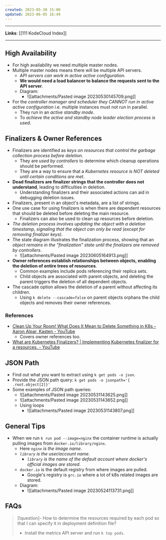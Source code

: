 ```yaml
---
created: 2023-05-30 15:00
updated: 2023-06-05 16:49
---
```

---
**Links**: [[111 KodeCloud Index]]

---
## High Availability
- For high availability we need multiple master nodes.
- Multiple master nodes means there will be multiple API servers.
	- *API servers can work in active active configuration*.
	- **We would need a load balancer to balance the requests sent to the API server**.
	- Diagram:
		- ![[attachments/Pasted image 20230530145709.png]]
- For the *controller manager and scheduler they CANNOT run in active active configuration* i.e. multiple instances must not run in parallel.
	- They run in an *active standby mode*.
	- To *achieve the active and standby node leader election process is used*.

## Finalizers & Owner References
- Finalizers are identified as *keys on resources that control the garbage collection process before deletion*. 
	- They are *used by controllers* to determine which cleanup operations should be performed.
	- They are a way to ensure that a *Kubernetes resource is NOT deleted until certain conditions are met*.
- **Dead finalizers are finalizer strings that the controller does not understand**, leading to difficulties in deletion. 
	- Understanding finalizers and their associated actions can aid in debugging deletion issues.
- Finalizers, present in an object's metadata, are a list of strings. 
- One use case for using finalizers is when there are dependent resources that should be deleted before deleting the main resource.
	- Finalizers can also be used to clean up resources before deletion.
- *The deletion process involves updating the object with a deletion timestamp, signaling that the object can only be read (except for removing finalizer keys)*.
- The state diagram illustrates the finalization process, showing that an *object remains in the "finalization" state until the finalizers are removed by controllers*.
	- ![[attachments/Pasted image 20230605164913.png]]
- **Owner references establish relationships between objects, enabling the deletion of entire trees of resources**. 
	- Common examples include pods referencing their replica sets.
	- Child objects are associated with parent objects, and deleting the parent triggers the deletion of all dependent objects.
- The cascade option allows the deletion of a parent without affecting its children.
	- Using `k delete --cascade=false` on parent objects orphans the child objects and removes their owner references.

### References
- [Clean Up Your Room! What Does It Mean to Delete Something in K8s - Aaron Alpar, Kasten - YouTube](https://www.youtube.com/watch?v=F7-ZxWwf4sY) 
	- Covers owner references too.
- [What are Kubernetes Finalizers? | Implementing Kubernetes finalizer for a resources. - YouTube](https://www.youtube.com/watch?v=3HlpWI-D3-M)

## JSON Path
- Find out what you want to extract using `k get pods -o json`.
- Provide the JSON path query: `k get pods -o jsonpath='{ .root.object[2]}'`
- Some examples of JSON path queries:
	- ![[attachments/Pasted image 20230531143625.png]]
	- ![[attachments/Pasted image 20230531143652.png]]
	- Using loops
		- ![[attachments/Pasted image 20230531143807.png]]

## General Tips
- When we run `k run pod --image=nginx` the container runtime is actually pulling images from `docker.io/library/nginx`.
	- Here *`nginx` is the image name*.
	- *`library` is the user/account name*. 
		- *`library` is the name of the default account where docker's official images are stored*.
	- `docker.io` is the default registry from where images are pulled.
		- Google's registry is `grc.io` where a lot of k8s related images are stored.
	- Diagram:
		- ![[attachments/Pasted image 20230524113731.png]]

## FAQs
> [!question]- How to determine the resources required by each pod so that I can specify it in deployment definition file?
> - Install the metrics API server and run `k top pods`.